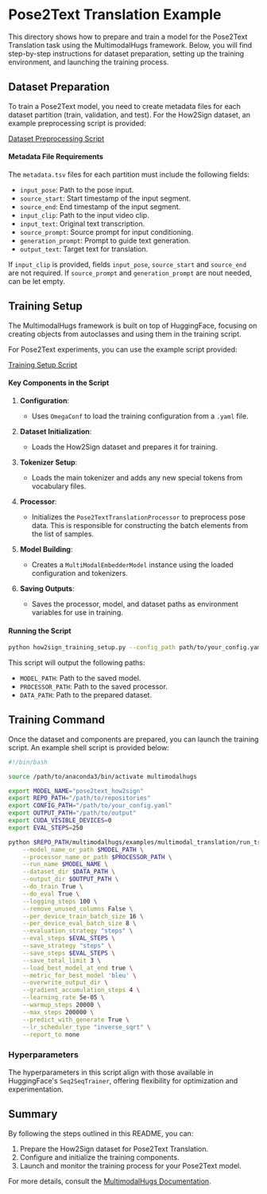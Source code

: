 # Pose2Text Translation Example

This directory shows how to prepare and train a model for the Pose2Text Translation task using the MultimodalHugs framework. Below, you will find step-by-step instructions for dataset preparation, setting up the training environment, and launching the training process.

## Dataset Preparation

To train a Pose2Text model, you need to create metadata files for each dataset partition (train, validation, and test). For the How2Sign dataset, an example preprocessing script is provided:

[Dataset Preprocessing Script](https://github.com/GerrySant/multimodalhugs/blob/master/examples/multimodal_translation/pose2text_translation/example_scripts/how2sign_dataset_preprocessing_script.py)

#### Metadata File Requirements

The `metadata.tsv` files for each partition must include the following fields:

- `input_pose`: Path to the pose input.
- `source_start`: Start timestamp of the input segment.
- `source_end`: End timestamp of the input segment.
- `input_clip`: Path to the input video clip.
- `input_text`: Original text transcription.
- `source_prompt`: Source prompt for input conditioning.
- `generation_prompt`: Prompt to guide text generation.
- `output_text`: Target text for translation.
  
If `input_clip` is provided, fields `input_pose`, `source_start` and `source_end` are not required. If `source_prompt` and `generation_prompt` are nout needed, can be let empty.


## Training Setup

The MultimodalHugs framework is built on top of HuggingFace, focusing on creating objects from autoclasses and using them in the training script.

For Pose2Text experiments, you can use the example script provided:

[Training Setup Script](https://github.com/GerrySant/multimodalhugs/blob/master/examples/multimodal_translation/pose2text_translation/example_scripts/how2sign_training_setup.py)

#### Key Components in the Script

1. **Configuration**:
   - Uses `OmegaConf` to load the training configuration from a `.yaml` file.

2. **Dataset Initialization**:
   - Loads the How2Sign dataset and prepares it for training.

3. **Tokenizer Setup**:
   - Loads the main tokenizer and adds any new special tokens from vocabulary files.

4. **Processor**:
   - Initializes the `Pose2TextTranslationProcessor` to preprocess pose data. This is responsible for constructing the batch elements from the list of samples.

5. **Model Building**:
   - Creates a `MultiModalEmbedderModel` instance using the loaded configuration and tokenizers.

6. **Saving Outputs**:
   - Saves the processor, model, and dataset paths as environment variables for use in training.

####  Running the Script

```bash
python how2sign_training_setup.py --config_path path/to/your_config.yaml
```

This script will output the following paths:

- `MODEL_PATH`: Path to the saved model.
- `PROCESSOR_PATH`: Path to the saved processor.
- `DATA_PATH`: Path to the prepared dataset.

## Training Command

Once the dataset and components are prepared, you can launch the training script. An example shell script is provided below:

```bash
#!/bin/bash

source /path/to/anaconda3/bin/activate multimodalhugs

export MODEL_NAME="pose2text_how2sign"
export REPO_PATH="/path/to/repositories"
export CONFIG_PATH="/path/to/your_config.yaml"
export OUTPUT_PATH="/path/to/output"
export CUDA_VISIBLE_DEVICES=0
export EVAL_STEPS=250

python $REPO_PATH/multimodalhugs/examples/multimodal_translation/run_translation.py \
    --model_name_or_path $MODEL_PATH \
    --processor_name_or_path $PROCESSOR_PATH \
    --run_name $MODEL_NAME \
    --dataset_dir $DATA_PATH \
    --output_dir $OUTPUT_PATH \
    --do_train True \
    --do_eval True \
    --logging_steps 100 \
    --remove_unused_columns False \
    --per_device_train_batch_size 16 \
    --per_device_eval_batch_size 8 \
    --evaluation_strategy "steps" \
    --eval_steps $EVAL_STEPS \
    --save_strategy "steps" \
    --save_steps $EVAL_STEPS \
    --save_total_limit 3 \
    --load_best_model_at_end true \
    --metric_for_best_model 'bleu' \
    --overwrite_output_dir \
    --gradient_accumulation_steps 4 \
    --learning_rate 5e-05 \
    --warmup_steps 20000 \
    --max_steps 200000 \
    --predict_with_generate True \
    --lr_scheduler_type "inverse_sqrt" \
    --report_to none
```

### Hyperparameters

The hyperparameters in this script align with those available in HuggingFace's `Seq2SeqTrainer`, offering flexibility for optimization and experimentation.

## Summary

By following the steps outlined in this README, you can:

1. Prepare the How2Sign dataset for Pose2Text Translation.
2. Configure and initialize the training components.
3. Launch and monitor the training process for your Pose2Text model.

For more details, consult the [MultimodalHugs Documentation](https://github.com/GerrySant/multimodalhugs).

